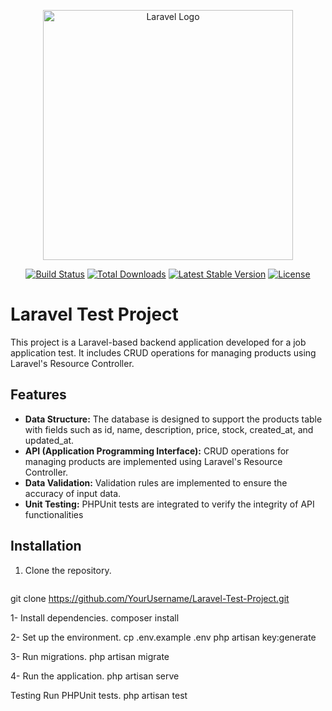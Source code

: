 <p align="center"><a href="https://laravel.com" target="_blank"><img src="https://raw.githubusercontent.com/laravel/art/master/logo-lockup/5%20SVG/2%20CMYK/1%20Full%20Color/laravel-logolockup-cmyk-red.svg" width="400" alt="Laravel Logo"></a></p>

<p align="center">
<a href="https://github.com/laravel/framework/actions"><img src="https://github.com/laravel/framework/workflows/tests/badge.svg" alt="Build Status"></a>
<a href="https://packagist.org/packages/laravel/framework"><img src="https://img.shields.io/packagist/dt/laravel/framework" alt="Total Downloads"></a>
<a href="https://packagist.org/packages/laravel/framework"><img src="https://img.shields.io/packagist/v/laravel/framework" alt="Latest Stable Version"></a>
<a href="https://packagist.org/packages/laravel/framework"><img src="https://img.shields.io/packagist/l/laravel/framework" alt="License"></a>
</p>


# Laravel Test Project

This project is a Laravel-based backend application developed for a job application test. It includes CRUD operations for managing products using Laravel's Resource Controller.

## Features

- **Data Structure:** The database is designed to support the products table with fields such as id, name, description, price, stock, created_at, and updated_at.
- **API (Application Programming Interface):** CRUD operations for managing products are implemented using Laravel's Resource Controller.
- **Data Validation:** Validation rules are implemented to ensure the accuracy of input data.
- **Unit Testing:** PHPUnit tests are integrated to verify the integrity of API functionalities

## Installation

1. Clone the repository.
   ```bash
 git clone https://github.com/YourUsername/Laravel-Test-Project.git
 
1- Install dependencies.
        composer install
        
2- Set up the environment.
        cp .env.example .env
        php artisan key:generate
        
3- Run migrations.
        php artisan migrate
        
4- Run the application.
        php artisan serve
        
Testing
Run PHPUnit tests.
php artisan test

